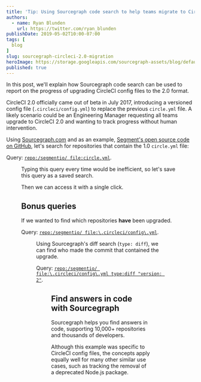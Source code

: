 ```yaml
---
title: 'Tip: Using Sourcegraph code search to help teams migrate to CircleCI 2.0'
authors:
  - name: Ryan Blunden
    url: https://twitter.com/ryan_blunden
publishDate: 2019-05-02T10:00-07:00
tags: [
  blog
]
slug: sourcegraph-circleci-2.0-migration
heroImage: https://storage.googleapis.com/sourcegraph-assets/blog/default_hero_social.png
published: true
---
```


In this post, we'll explain how Sourcegraph code search can be used to report on the progress of upgrading CircleCI config files to the 2.0 format.

CircleCI 2.0 officially came out of beta in July 2017, introducing a versioned config file (`.circleci/config.yml`) to replace the previous `circle.yml` file. A likely scenario could be an Engineering Manager requesting all teams upgrade to CircleCI 2.0 and wanting to track progress without human intervention.

Using [Sourcegraph.com](https://sourcegraph.com/) and as an example, [Segment's open source code on GitHub](https://github.com/segmentio), let's search for repositories that contain the 1.0 `circle.yml` file:

<div className="text-center" style={{marginBottom: '-1rem'}}>

  Query: [`repo:/segmentio/ file:circle.yml`](https://sourcegraph.com/search?q=repo:/segmentio/+file:circle.yml).

</div>

<Figure 
  src="https://about.sourcegraph.com/blog/circleci-results.png"
  alt="CircleCi results"
  link={{ href: 'https://sourcegraph.com/search?q=repo:/segmentio/+file:circle.yml', alt: 'Search results for CircleCi' }}
/>

<div style={{marginTop:'2rem'}}>
  Typing this query every time would be inefficient, so let's save this query as a saved search.
  <Figure 
    src="https://about.sourcegraph.com/blog/circleci-create-saved-search.png"
    alt="CicleCi create saved search"
  />
</div>

<div style={{marginTop:'2rem'}}>
  Then we can access it with a single click.
  <Figure 
    src="https://about.sourcegraph.com/blog/circleci-access-saved-search.png" 
    alt="CicleCi access saved search"
  />
</div>

## Bonus queries

If we wanted to find which repositories **have** been upgraded.

<div className="text-center" style={{marginBottom: '-1rem'}}>

Query: [`repo:/segmentio/ file:\.circleci/config\.yml`](https://sourcegraph.com/search?q=repo:/segmentio/+file:%5C.circleci/config%5C.yml).

</div>

<Figure 
  src="https://about.sourcegraph.com/blog/circleci-results.png"
  alt="CircleCi results"
  link={{ href: 'https://sourcegraph.com/search?q=repo:/segmentio/+file:circle.yml', alt: 'Search results for CircleCi' }}
/>

<div tyle={{marginTop:'2rem'}}>
  Using Sourcegraph's diff search (<code>type: diff</code>), we can find who made the commit that contained the upgrade.
</div>

<div className="text-center" style={{marginBottom: '-1rem'}}>

  Query: [`repo:/segmentio/ file:\.circleci/config\.yml type:diff "version: 2"`](https://sourcegraph.com/search?q=repo:/segmentio/+file:%5C.circleci/config%5C.yml+type:diff+%22version:+2%22).

</div>

<Figure 
    src="https://about.sourcegraph.com/blog/circleci-who-upgraded.png"
    alt="CicleCi who upgraded"
    link={{ href: 'https://sourcegraph.com/search?q=repo:/segmentio/+file:circle.yml', alt: 'CicleCi who upgraded' }}
/>

## Find answers in code with Sourcegraph

Sourcegraph helps you find answers in code, supporting 10,000+ repositories and thousands of developers.

Although this example was specific to CircleCI config files, the concepts apply equally well for many other similar use cases, such as tracking the removal of a deprecated Node.js package.

<style>
{`
  .blog-post__body img { border: none; }
  .blog-post__body code { font-size: 0.9rem; }
`}
</style>
